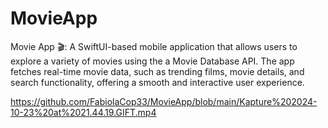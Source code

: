 # MovieApp
Movie App 🎬: A SwiftUI-based mobile application that allows users to explore a variety of movies using the a Movie Database API. The app fetches real-time movie data, such as trending films, movie details, and search functionality, offering a smooth and interactive user experience.


https://github.com/FabiolaCop33/MovieApp/blob/main/Kapture%202024-10-23%20at%2021.44.19.GIFT.mp4

